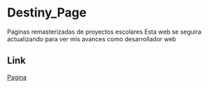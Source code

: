 # Destiny_Page
Paginas remasterizadas de proyectos escolares
Esta web se seguira actualizando para ver mis avances como desarrollador web


## Link
[Pagina](https://onemoreian.github.io/Destiny_Page/)